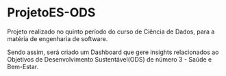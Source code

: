 # ProjetoES-ODS
Projeto realizado no quinto período do curso de Ciência de Dados, para a matéria de engenharia de software.

Sendo assim, será criado um Dashboard que gere insights relacionados ao Objetivos de Desenvolvimento Sustentável(ODS) de número 3 - Saúde e Bem-Estar.
